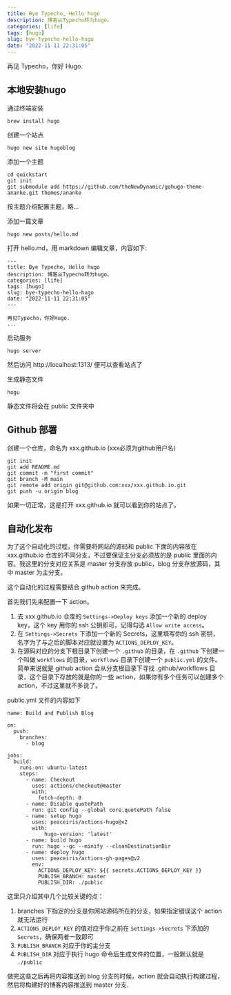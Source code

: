 ```yaml
---
title: Bye Typecho, Hello hugo
description: 博客从Typecho转为hugo。
categories: [life]
tags: [hugo]
slug: bye-typecho-hello-hugo
date: "2022-11-11 22:31:05"
---
```




再见 Typecho，你好 Hugo.

## 本地安装hugo

通过终端安装

```
brew install hugo
```

创建一个站点

```
hugo new site hugoblog
```

添加一个主题

```
cd quickstart
git init
git submodule add https://github.com/theNewDynamic/gohugo-theme-ananke.git themes/ananke
```

按主题介绍配置主题，略...

添加一篇文章

```
hugo new posts/hello.md
```

打开 hello.md，用 markdown 编辑文章，内容如下:

```
---
title: Bye Typecho, Hello hugo
description: 博客从Typecho转为hugo。
categories: [life]
tags: [hugo]
slug: bye-typecho-hello-hugo
date: "2022-11-11 22:31:05"
---

再见Typecho，你好Hugo.
...
```

启动服务

```
hugo server
```

然后访问 http://localhost:1313/ 便可以查看站点了

生成静态文件

```
hogu
```

静态文件将会在 public 文件夹中

## Github 部署

创建一个仓库，命名为 xxx.github.io (xxx必须为github用户名)

```git
git init
git add README.md
git commit -m "first commit"
git branch -M main
git remote add origin git@github.com:xxx/xxx.github.io.git
git push -u origin blog
```

如果一切正常，这是打开 xxx.github.io 就可以看到你的站点了。

## 自动化发布

为了这个自动化的过程，你需要将网站的源码和 public 下面的内容放在 xxx.github.io 仓库的不同分支，不过要保证主分支必须放的是 public 里面的内容。我这里的分支对应关系是 master 分支存放 public，blog 分支存放源码，其中 master 为主分支。

这个自动化的过程需要结合 github action 来完成。

首先我们先来配置一下 action。

1. 去 xxx.github.io 仓库的 `Settings->Deploy keys` 添加一个新的 deploy key，这个 key 用你的 ssh 公钥即可，记得勾选 `Allow write access`。
2. 在 `Settings->Secrets` 下添加一个新的 Secrets，这里填写你的 ssh 密钥，名字为了与之后的脚本对应就设置为 `ACTIONS_DEPLOY_KEY`。
3. 在源码对应的分支下根目录下创建一个 `.github` 的目录，在 `.github` 下创建一个叫做 `workflows` 的目录，`workflows` 目录下创建一个 `public.yml` 的文件。简单来说就是 github action 会从分支根目录下寻找 .github/workflows 目录，这个目录下存放的就是你的一些 action，如果你有多个任务可以创建多个 action，不过这里就不多说了。

public.yml 文件的内容如下

```
name: Build and Publish Blog

on: 
  push:
    branches:
      - blog

jobs:
  build:
    runs-on: ubuntu-latest
    steps:
      - name: Checkout
        uses: actions/checkout@master
        with:
          fetch-depth: 0
      - name: Disable quotePath
        run: git config --global core.quotePath false
      - name: setup hugo
        uses: peaceiris/actions-hugo@v2
        with:
            hugo-version: 'latest'
      - name: build hugo
        run: hugo --gc --minify --cleanDestinationDir
      - name: deploy hugo
        uses: peaceiris/actions-gh-pages@v2
        env:
          ACTIONS_DEPLOY_KEY: ${{ secrets.ACTIONS_DEPLOY_KEY }}
          PUBLISH_BRANCH: master
          PUBLISH_DIR: ./public
```



这里只介绍其中几个比较关键的点：

1. branches 下指定的分支是你网站源码所在的分支，如果指定错误这个 action 就无法运行
2. `ACTIONS_DEPLOY_KEY` 的值对应于你之前在 `Settings->Secrets` 下添加的 `Secrets`，确保两者一致即可
3. `PUBLISH_BRANCH` 对应于你的主分支
4. `PUBLISH_DIR` 对应于执行 hugo 命令后生成文件的位置，一般默认就是 `./public`

做完这些之后再将内容推送到 blog 分支的时候，action 就会自动执行构建过程，然后将构建好的博客内容推送到 master 分支.